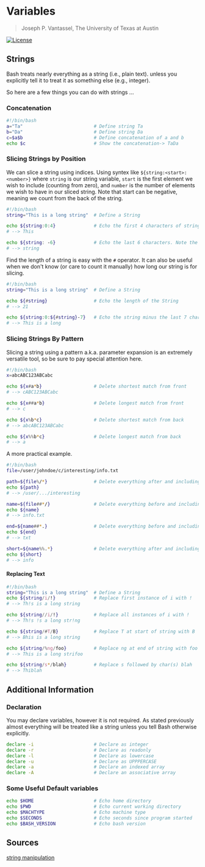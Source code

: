 # Variables

> Joseph P. Vantassel, The University of Texas at Austin

[![License](https://img.shields.io/badge/license-CC--By--SA--4.0-brightgreen.svg)](https://github.com/jpvantassel/bash-course/blob/master/LICENSE.md)

## Strings

Bash treats nearly everything as a string (i.e., plain text). unless you
explicitly tell it to treat it as something else (e.g., integer).

So here are a few things you can do with strings ...

### Concatenation

```bash
#!/bin/bash
a="Ta"                          # Define string Ta
b="Da"                          # Define string Da
c=$a$b                          # Define concatenation of a and b
echo $c                         # Show the concatenation-> TaDa
```

### Slicing Strings by Position

We can slice a string using indices. Using syntex like
`${string:<start>:<number>}` where `string` is our string variable, `start` is
the first element we wish to include (counting from zero), and `number` is the
number of elements we wish to have in our sliced string. Note that start can be
negative, meaning we count from the back of the string.

```bash
#!/bin/bash
string="This is a long string"  # Define a String

echo ${string:0:4}              # Echo the first 4 characters of string
# --> This

echo ${string: -6}              # Echo the last 6 characters. Note the space!
# --> string
```

Find the length of a string is easy with the `#` operator. It can also be useful
when we don't know (or care to count it manually) how long our string is for
slicing.

```bash
#!/bin/bash
string="This is a long string"  # Define a String

echo ${#string}                 # Echo the length of the String
# --> 21

echo ${string:0:${#string}-7}   # Echo the string minus the last 7 characters
# --> This is a long
```

### Slicing Strings By Pattern

Slicing a string using a pattern a.k.a. parameter expansion is an extremely
versatile tool, so be sure to pay special attention here.

```bash
#!/bin/bash
x=abcABC123ABCabc

echo ${x#a*b}                   # Delete shortest match from front
# --> cABC123ABCabc

echo ${x##a*b}                  # Delete longest match from front
# --> c

echo ${x%b*c}                   # Delete shortest match from back
# --> abcABC123ABCabc

echo ${x%%b*c}                  # Delete longest match from back
# --> a
```

A more practical example.

```bash
#!/bin/bash
file=/user/johndoe/c/interesting/info.txt

path=${file%/*}                 # Delete everything after and including the last "/"
echo ${path}
# --> /user/.../interesting

name=${file##*/}                # Delete everything before and including the last "/"
echo ${name}
# --> info.txt

end=${name##*.}                 # Delete everything before and including the last "."
echo ${end}
# --> txt

short=${name%%.*}               # Delete everything after and including the last "."
echo ${short}
# --> info
```

#### Replacing Text

```bash
#!/bin/bash
string="This is a long string"  # Define a String
echo ${string/i/!}              # Replace first instance of i with !
# --> Th!s is a long string

echo ${string//i/!}             # Replace all instances of i with !
# --> Th!s !s a long str!ng

echo ${string/#T/B}             # Replace T at start of string with B
# --> Bhis is a long string

echo ${string/%ng/foo}          # Replace ng at end of string with foo
# --> This is a long strifoo

echo ${string/s*/blah}          # Replace s followed by char(s) blah
# --> Thiblah
```

<!-- ### Command Substitution -> TODO
```bash
cdir=$(pwd)
#     |___|  -> runs commands
#   |______| -> specifies to variable
``` -->

## Additional Information

### Declaration

You may declare variables, however it is not required. As stated previously
almost everything will be treated like a string unless you tell Bash otherwise
explicitly.

```bash
declare -i                      # Declare as integer
declare -r                      # Declare as readonly
declare -l                      # Declare as lowercase
declare -u                      # Declare as UPPPERCASE
declare -a                      # Declare an indexed array
declare -A                      # Declare an associative array
```

### Some Useful Default variables

```bash
echo $HOME                      # Echo home directory
echo $PWD                       # Echo current working directory
echo $MACHTYPE                  # Echo machine type
echo $SECONDS                   # Echo seconds since program started
echo $BASH_VERSION              # Echo bash version
```

## Sources

[string manipulation](http://tldp.org/LDP/abs/html/string-manipulation.html)

